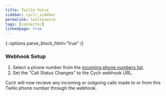 ```yaml
---
title: Twilio Voice
sidebar: cyclr_sidebar
permalink: twiliovoice
tags: [connector]
linkedpage: true
---
```

{::options parse_block_html="true" /}
<section class="card">

### Webhook Setup

1. Select a phone number from the [incoming phone numbers list](https://www.twilio.com/console/phone-numbers/incoming).
2. Set the "Call Status Changes" to the Cyclr webhook URL.

Cyclr will now recieve any incoming or outgoing calls made to or from this Twilio phone number through the webhook.

</section>
